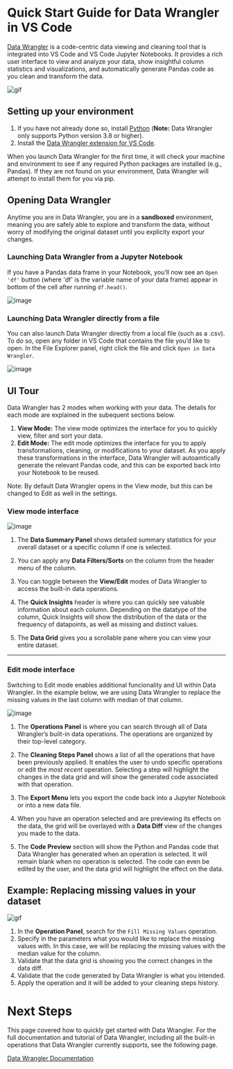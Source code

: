 # Quick Start Guide for Data Wrangler in VS Code

[Data Wrangler](https://marketplace.visualstudio.com/items?itemName=ms-toolsai.datawrangler) is a code-centric data viewing and cleaning tool that is integrated into VS Code and VS Code Jupyter Notebooks. It provides a rich user interface to view and analyze your data, show insightful column statistics and visualizations, and automatically generate Pandas code as you clean and transform the data.

![gif](https://github.com/microsoft/vscode-docs/assets/15910920/68d4e18f-dd99-4913-91b0-f36092e19a65)

## Setting up your environment

1. If you have not already done so, install [Python](https://www.python.org/downloads/)
   (**Note:** Data Wrangler only supports Python version 3.8 or higher).
2. Install the [Data Wrangler extension for VS Code](https://marketplace.visualstudio.com/items?itemName=ms-toolsai.datawrangler).

When you launch Data Wrangler for the first time, it will check your machine and environment to see if any required Python packages are installed (e.g., Pandas). If they are not found on your environment, Data Wrangler will attempt to install them for you via pip.

## Opening Data Wrangler
Anytime you are in Data Wrangler, you are in a **sandboxed** environment, meaning you are safely able to explore and transform the data, without worry of modifying the original dataset until you explicity export your changes.

### Launching Data Wrangler from a Jupyter Notebook

If you have a Pandas data frame in your Notebook, you’ll now see an `Open 'df'` button (where 'df' is the variable name of your data frame) appear in bottom of the cell after running `df.head()`.

![image](https://github.com/microsoft/vscode-docs/assets/15910920/9013003c-4247-4e1b-85a4-4b83056a0ac7)

### Launching Data Wrangler directly from a file

You can also launch Data Wrangler directly from a local file (such as a .csv). To do so, open any folder in VS Code that contains the file you’d like to open. In the File Explorer panel, right click the file and click `Open in Data Wrangler`.

![image](https://github.com/microsoft/vscode-docs/assets/15910920/517e1e29-ba45-4e24-87fb-adb53a6207f1)

## UI Tour

Data Wrangler has 2 modes when working with your data. The details for each mode are explained in the subequent sections below.

1. **View Mode:** The view mode optimizes the interface for you to quickly view, filter and sort your data.
2. **Edit Mode:** The edit mode optimizes the interface for you to apply transformations, cleaning, or modifications to your dataset. As you apply these transformations in the interface, Data Wrangler will autoamtically generate the relevant Pandas code, and this can be exported back into your Notebook to be reused.


Note: By default Data Wrangler opens in the View mode, but this can be changed to Edit as well in the settings.

### View mode interface

![image](https://github.com/microsoft/vscode-docs/assets/15910920/16d7d4d9-63e8-459f-9b7c-5bb1908b245d)

1. The **Data Summary Panel** shows detailed summary statistics for your overall dataset or a specific column if one is selected.

2. You can apply any **Data Filters/Sorts** on the column from the header menu of the column.

3. You can toggle between the **View/Edit** modes of Data Wrangler to access the built-in data operations.

4. The **Quick Insights** header is where you can quickly see valuable information about each column. Depending on the datatype of the column, Quick Insights will show the distribution of the data or the frequency of datapoints, as well as missing and distinct values.

5. The **Data Grid** gives you a scrollable pane where you can view your entire dataset.

---

### Edit mode interface

Switching to Edit mode enables additional funcionality and UI within Data Wrangler. In the example below, we are using Data Wrangler to replace the missing values in the last column with median of that column.

![image](https://github.com/microsoft/vscode-docs/assets/15910920/8ec458aa-556d-4f03-beda-c86898d97112)


1. The **Operations Panel** is where you can search through all of Data Wrangler’s built-in data operations. The operations are organized by their top-level category.

2. The **Cleaning Steps Panel** shows a list of all the operations that have been previously applied. It enables the user to undo specific operations or edit the *most recent* operation. Selecting a step will highlight the changes in the data grid and will show the generated code associated with that operation.

3. The **Export Menu** lets you export the code back into a Jupyter Notebook or into a new data file.

4. When you have an operation selected and are previewing its effects on the data, the grid will be overlayed with a **Data Diff** view of the changes you made to the data.

5. The **Code Preview** section will show the Python and Pandas code that Data Wrangler has generated when an operation is selected. It will remain blank when no operation is selected. The code can even be edited by the user, and the data grid will highlight the effect on the data.

## Example: Replacing missing values in your dataset

![gif](https://github.com/microsoft/vscode-docs/assets/15910920/2235a291-e26f-4741-b5fc-bd570c8f66d1)

1. In the **Operation Panel**, search for the `Fill Missing Values` operation.
2. Specify in the parameters what you would like to replace the missing values with. In this case, we will be replacing the missing values with the median value for the column.
3. Validate that the data grid is showing you the correct changes in the data diff.
4. Validate that the code generated by Data Wrangler is what you intended.
5. Apply the operation and it will be added to your cleaning steps history.

# Next Steps

This page covered how to quickly get started with Data Wrangler. For the full documentation and tutorial of Data Wrangler, including all the built-in operations that Data Wrangler currently supports, see the following page.

[Data Wrangler Documentation]()